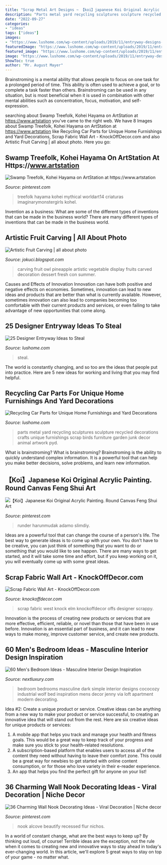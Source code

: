 ```yaml
---
title: "Scrap Metal Art Designs ~ 【koi】japanese Koi Original Acrylic Painting. Round Canvas Feng Shui Art"
description: "Parts metal yard recycling sculptures sculpture recycled decorations crafts unique furnishings scrap birds furniture garden junk decor animal artwork pyd"
date: "2022-09-27"
categories:
- "ideas"
tags: ["ideas"]
images:
- "https://www.lushome.com/wp-content/uploads/2019/11/entryway-designs-foyer-decorating-ideas-17.jpg"
featuredImage: "https://www.lushome.com/wp-content/uploads/2019/11/entryway-designs-foyer-decorating-ideas-17.jpg"
featured_image: "https://www.lushome.com/wp-content/uploads/2019/11/entryway-designs-foyer-decorating-ideas-17.jpg"
image: "https://www.lushome.com/wp-content/uploads/2019/11/entryway-designs-foyer-decorating-ideas-17.jpg"
ShowToc: true
author: "Mr. August Mayer"
---
```



Brainstroming is a mental ability that allows people to focus on one task for a prolonged period of time. This ability is often used to achieve a goal, or to complete a task faster than others. Brainstroming can be used in any situation, but is most beneficial when it is used in combination with other mental abilities such as concentration, focus, motivation, and self-expression.

	

		
searching about Swamp Treefolk, Kohei Hayama on ArtStation at https://www.artstation you've came to the right web. We have 8 Images about Swamp Treefolk, Kohei Hayama on ArtStation at https://www.artstation like Recycling Car Parts for Unique Home Furnishings and Yard Decorations, Scrap Fabric Wall Art - KnockOffDecor.com and also Artistic Fruit Carving | all about photo. Here you go:
		
    
## Swamp Treefolk, Kohei Hayama On ArtStation At Https://www.artstation

<img loading=lazy src="https://i.pinimg.com/736x/e9/65/75/e96575a36ed2ededae0d0d3662a86768.jpg" onerror="this.onerror=null;this.src='https://tse1.mm.bing.net/th?id=OIP.dheH_dnvCs_vwDASgSYN_wHaKd&amp;pid=15.1';" alt="Swamp Treefolk, Kohei Hayama on ArtStation at https://www.artstation">

_Source: pinterest.com_

>treefolk hayama kohei mythical worldart14 criaturas imaginarymonstergirls kohel. 

	

Invention as a business: What are some of the different types of inventions that can be made in the business world?
There are many different types of inventions that can be made in the business world.

    
## Artistic Fruit Carving | All About Photo

<img loading=lazy src="http://4.bp.blogspot.com/-IxeWM1O0yOk/UIIQsKrAI8I/AAAAAAAAGEU/u1VvSkA1Wxc/s1600/fruit_carving_owl-jokuci.jpg" onerror="this.onerror=null;this.src='https://tse1.mm.bing.net/th?id=OIP.TookNueh3xJUX1s2XCrZYwHaJY&amp;pid=15.1';" alt="Artistic Fruit Carving | all about photo">

_Source: jokuci.blogspot.com_

>carving fruit owl pineapple artistic vegetable display fruits carved decoration dessert fresh con summer. 

	

Causes and Effects of Innovation
Innovation can have both positive and negative effects on economies. Sometimes, innovation can lead to new ideas and products that are better than what is currently available. However, sometimes innovation can also lead to companies becoming too comfortable with their current products and services, or even failing to take advantage of new opportunities that come along.

    
## 25 Designer Entryway Ideas To Steal

<img loading=lazy src="https://www.lushome.com/wp-content/uploads/2019/11/entryway-designs-foyer-decorating-ideas-17.jpg" onerror="this.onerror=null;this.src='https://tse1.mm.bing.net/th?id=OIP.M9LkHimQrqLQ6s8ri3Mg3QHaKB&amp;pid=15.1';" alt="25 Designer Entryway Ideas to Steal">

_Source: lushome.com_

>steal. 

	

The world is constantly changing, and so too are the ideas that people put into practice. Here are 5 new ideas for working and living that you may find helpful.

    
## Recycling Car Parts For Unique Home Furnishings And Yard Decorations

<img loading=lazy src="https://www.lushome.com/wp-content/uploads/2014/04/metal-sculptures-recycling-car-parts-1.jpg" onerror="this.onerror=null;this.src='https://tse1.mm.bing.net/th?id=OIP.9NFqiIrrrDY07wgnjGB3agAAAA&amp;pid=15.1';" alt="Recycling Car Parts for Unique Home Furnishings and Yard Decorations">

_Source: lushome.com_

>parts metal yard recycling sculptures sculpture recycled decorations crafts unique furnishings scrap birds furniture garden junk decor animal artwork pyd. 

	

What is brainstroming?
What is brainstroming? Brainstroming is the ability to quickly understand complex information. It is a powerful tool that can help you make better decisions, solve problems, and learn new information.

    
## 【Koi】Japanese Koi Original Acrylic Painting. Round Canvas Feng Shui Art

<img loading=lazy src="https://i.pinimg.com/736x/e4/15/74/e41574f9342d37e8ca647c8c10dbeb76.jpg" onerror="this.onerror=null;this.src='https://tse4.mm.bing.net/th?id=OIP.gWeqkAny-mh1Bx1DsbusWAHaJ4&amp;pid=15.1';" alt="【Koi】Japanese Koi Original Acrylic Painting. Round Canvas Feng Shui Art">

_Source: pinterest.com_

>runder harunmudak adamo slimdiy. 

	

Ideas are a powerful tool that can change the course of a person's life. The best way to generate ideas is to come up with your own. You don't have to be creative, you can just think of something that you want to do or something that you would like to see happen. There are many ways to get started, and it will take some time and effort, but if you keep working on it, you will eventually come up with some great ideas.

    
## Scrap Fabric Wall Art - KnockOffDecor.com

<img loading=lazy src="https://knockoffdecor.com/wp-content/uploads/2016/05/West-Elm-Scrappy-Wall-Art-Knock-Off.jpg" onerror="this.onerror=null;this.src='https://tse2.mm.bing.net/th?id=OIP.InADJsDRA7h3OCWYKuOF-QAAAA&amp;pid=15.1';" alt="Scrap Fabric Wall Art - KnockOffDecor.com">

_Source: knockoffdecor.com_

>scrap fabric west knock elm knockoffdecor offs designer scrappy. 

	

Innovation is the process of creating new products or services that are more effective, efficient, reliable, or novel than those that have been in use before. Innovation is an essential part of business, and it can lead to new ways to make money, improve customer service, and create new products.

    
## 60 Men&#039;s Bedroom Ideas - Masculine Interior Design Inspiration

<img loading=lazy src="http://nextluxury.com/wp-content/uploads/simple-bedroom-designs-for-men.jpg" onerror="this.onerror=null;this.src='https://tse4.mm.bing.net/th?id=OIP.3koVvSO-aYqI_f6Eh7b_0wHaJ3&amp;pid=15.1';" alt="60 Men&#039;s Bedroom Ideas - Masculine Interior Design Inspiration">

_Source: nextluxury.com_

>bedroom bedrooms masculine dark simple interior designs cococozy industrial wolf bed inspiration mens decor jenny via loft apartment modern decorating. 

	

Idea #2: Create a unique product or service.
Creative ideas can be anything from a new way to make your product or service successful, to creating an innovative idea that will stand out from the rest. Here are six creative ideas for unique products or services: 
1. A mobile app that helps you track and manage your health and fitness goals. This would be a great way to keep track of your progress and make sure you stick to your health-related resolutions. 
2. A subscription-based platform that enables users to access all of the content they need without having to leave their comfort zone. This could be a great way for newbies to get started with online content consumption, or for those who love variety in their e-reader experience. 
3. An app that helps you find the perfect gift for anyone on your list!

    
## 36 Charming Wall Nook Decorating Ideas - Viral Decoration | Niche Decor

<img loading=lazy src="https://i.pinimg.com/736x/2a/b6/f9/2ab6f9c62c0b7dc00439ac203c243aac.jpg" onerror="this.onerror=null;this.src='https://tse2.mm.bing.net/th?id=OIP.DckOWA-2nyjJ8duirwLrgAHaJ4&amp;pid=15.1';" alt="36 Charming Wall Nook Decorating Ideas - Viral Decoration | Niche decor">

_Source: pinterest.com_

>nook alcove beautify recessed flur nichos. 

	

In a world of constant change, what are the best ways to keep up? By thinking out loud, of course! Terrible ideas are the exception, not the rule when it comes to creating new and innovative ways to stay ahead in today's ever-changing world. In this article, we'll explore 5 great ways to stay on top of your game - no matter what.

